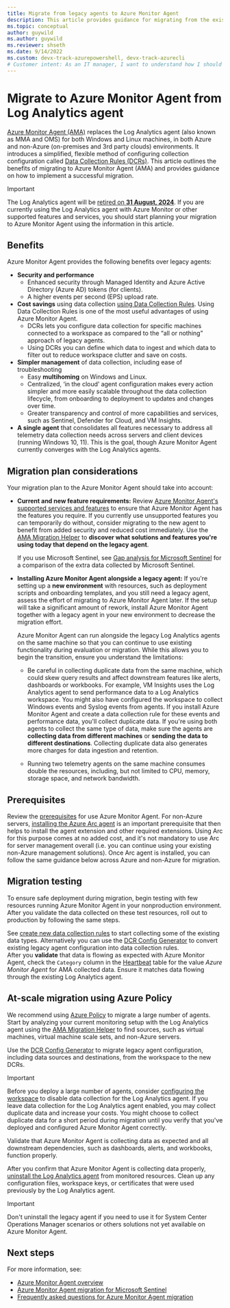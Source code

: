```yaml
---
title: Migrate from legacy agents to Azure Monitor Agent
description: This article provides guidance for migrating from the existing legacy agents to the new Azure Monitor Agent (AMA) and data collection rules (DCR).
ms.topic: conceptual
author: guywild
ms.author: guywild
ms.reviewer: shseth
ms.date: 9/14/2022 
ms.custom: devx-track-azurepowershell, devx-track-azurecli
# Customer intent: As an IT manager, I want to understand how I should move from using legacy agents to Azure Monitor Agent.    
---
```


# Migrate to Azure Monitor Agent from Log Analytics agent
[Azure Monitor Agent (AMA)](./agents-overview.md) replaces the Log Analytics agent (also known as MMA and OMS) for both Windows and Linux machines, in both Azure and non-Azure (on-premises and 3rd party clouds) environments. It introduces a simplified, flexible method of configuring collection configuration called [Data Collection Rules (DCRs)](../essentials/data-collection-rule-overview.md). This article outlines the benefits of migrating to Azure Monitor Agent (AMA) and provides guidance on how to implement a successful migration.

> [!IMPORTANT]
> The Log Analytics agent will be [retired on **31 August, 2024**](https://azure.microsoft.com/updates/were-retiring-the-log-analytics-agent-in-azure-monitor-on-31-august-2024/). If you are currently using the Log Analytics agent with Azure Monitor or other supported features and services, you should start planning your migration to Azure Monitor Agent using the information in this article.

## Benefits 

Azure Monitor Agent provides the following benefits over legacy agents:

- **Security and performance**
  - Enhanced security through Managed Identity and Azure Active Directory (Azure AD) tokens (for clients). 
  - A higher events per second (EPS) upload rate.
- **Cost savings** using data collection [using Data Collection Rules](data-collection-rule-azure-monitor-agent.md). Using Data Collection Rules is one of the most useful advantages of using Azure Monitor Agent.
  - DCRs lets you configure data collection for specific machines connected to a workspace as compared to the “all or nothing” approach of legacy agents.
  - Using DCRs you can define which data to ingest and which data to filter out to reduce workspace clutter and save on costs.  
- **Simpler management** of data collection, including ease of troubleshooting
  - Easy **multihoming** on Windows and Linux.
  - Centralized, ‘in the cloud’ agent configuration makes every action simpler and more easily scalable throughout the data collection lifecycle, from onboarding to deployment to updates and changes over time.
  - Greater transparency and control of more capabilities and services, such as Sentinel, Defender for Cloud, and VM Insights.
- **A single agent** that consolidates all features necessary to address all telemetry data collection needs across servers and client devices (running Windows 10, 11). This is the goal, though Azure Monitor Agent currently converges with the Log Analytics agents.

## Migration plan considerations

Your migration plan to the Azure Monitor Agent should take into account:

- **Current and new feature requirements:** Review [Azure Monitor Agent's supported services and features](agents-overview.md#supported-services-and-features) to ensure that Azure Monitor Agent has the features you require. If you currently use unsupported features you can temporarily do without, consider migrating to the new agent to benefit from added security and reduced cost immediately. Use the [AMA Migration Helper](./azure-monitor-agent-migration-tools.md#using-ama-migration-helper-preview) to **discover what solutions and features you're using today that depend on the legacy agent**.

    If you use Microsoft Sentinel, see [Gap analysis for Microsoft Sentinel](../../sentinel/ama-migrate.md#gap-analysis-between-agents) for a comparison of the extra data collected by Microsoft Sentinel.

- **Installing Azure Monitor Agent alongside a legacy agent:** If you're setting up a **new environment** with resources, such as deployment scripts and onboarding templates, and you still need a legacy agent, assess the effort of migrating to Azure Monitor Agent later. If the setup will take a significant amount of rework, install Azure Monitor Agent together with a legacy agent in your new environment to decrease the migration effort.

    Azure Monitor Agent can run alongside the legacy Log Analytics agents on the same machine so that you can continue to use existing functionality during evaluation or migration. While this allows you to begin the transition, ensure you understand the limitations:
    - Be careful in collecting duplicate data from the same machine, which could skew query results and affect downstream features like alerts, dashboards or workbooks. For example, VM Insights uses the Log Analytics agent to send performance data to a Log Analytics workspace. You might also have configured the workspace to collect Windows events and Syslog events from agents. 
    If you install Azure Monitor Agent and create a data collection rule for these events and performance data, you'll collect duplicate data. If you're using both agents to collect the same type of data, make sure the agents are **collecting data from different machines** or **sending the data to different destinations**. Collecting duplicate data also generates more charges for data ingestion and retention.
    
    - Running two telemetry agents on the same machine consumes double the resources, including, but not limited to CPU, memory, storage space, and network bandwidth.

## Prerequisites
Review the [prerequisites](./azure-monitor-agent-manage.md#prerequisites) for use Azure Monitor Agent. For non-Azure servers, [installing the Azure Arc agent](/azure/azure-arc/servers/agent-overview) is an important prerequisite that then helps to install the agent extension and other required extensions. Using Arc for this purpose comes at no added cost, and it's not mandatory to use Arc for server management overall (i.e. you can continue using your existing non-Azure management solutions). Once Arc agent is installed, you can follow the same guidance below across Azure and non-Azure for migration.

## Migration testing
To ensure safe deployment during migration, begin testing with few resources running Azure Monitor Agent in your nonproduction environment. After you validate the data collected on these test resources, roll out to production by following the same steps.

See [create new data collection rules](./data-collection-rule-azure-monitor-agent.md#create-data-collection-rule-and-association) to start collecting some of the existing data types. Alternatively you can use the [DCR Config Generator](./azure-monitor-agent-migration-tools.md#installing-and-using-dcr-config-generator-preview) to convert existing legacy agent configuration into data collection rules.  
After you **validate** that data is flowing as expected with Azure Monitor Agent, check the `Category` column in the [Heartbeat](/azure/azure-monitor/reference/tables/heartbeat) table for the value *Azure Monitor Agent* for AMA collected data. Ensure it matches data flowing through the existing Log Analytics agent.

## At-scale migration using Azure Policy
We recommend using [Azure Policy](../../governance/policy/overview.md) to migrate a large number of agents. Start by analyzing your current monitoring setup with the Log Analytics agent using the [AMA Migration Helper](./azure-monitor-agent-migration-tools.md#using-ama-migration-helper-preview) to find sources, such as virtual machines, virtual machine scale sets, and non-Azure servers.
 
Use the [DCR Config Generator](./azure-monitor-agent-migration-tools.md#installing-and-using-dcr-config-generator-preview) to migrate legacy agent configuration, including data sources and destinations, from the workspace to the new DCRs.

> [!IMPORTANT]
> Before you deploy a large number of agents, consider [configuring the workspace](agent-data-sources.md) to disable data collection for the Log Analytics agent. If you leave data collection for the Log Analytics agent enabled, you may collect duplicate data and increase your costs. You might choose to collect duplicate data for a short period during migration until you verify that you've deployed and configured Azure Monitor Agent correctly.

Validate that Azure Monitor Agent is collecting data as expected and all downstream dependencies, such as dashboards, alerts, and workbooks, function properly. 

After you confirm that Azure Monitor Agent is collecting data properly, [uninstall the Log Analytics agent](./agent-manage.md#uninstall-agent) from monitored resources. Clean up any configuration files, workspace keys, or certificates that were used previously by the Log Analytics agent.

> [!IMPORTANT]
> Don't uninstall the legacy agent if you need to use it for System Center Operations Manager scenarios or others solutions not yet available on Azure Monitor Agent. 

## Next steps

For more information, see:

- [Azure Monitor Agent overview](agents-overview.md)
- [Azure Monitor Agent migration for Microsoft Sentinel](../../sentinel/ama-migrate.md)
- [Frequently asked questions for Azure Monitor Agent migration](/azure/azure-monitor/faq#azure-monitor-agent)
